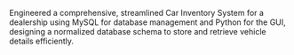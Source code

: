 Engineered a comprehensive, streamlined Car Inventory System for a dealership using MySQL for database management and Python for the GUI, designing a normalized database schema to store and retrieve vehicle details efficiently.
